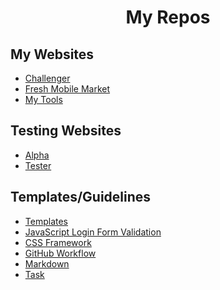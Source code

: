 <h1 align=center>My Repos</h1>

<h2>My Websites</h2>

- <a href="https://github.com/NyanKaungSet/Challenger">Challenger</a><br>
- <a href="https://github.com/NyanKaungSet/fresh-mobile-market.com">Fresh Mobile Market</a><br>
- <a href="https://github.com/NyanKaungSet/My-Tools">My Tools</a><br>


<h2>Testing Websites</h2>

- <a href="https://github.com/NyanKaungSet/Alpha">Alpha</a><br>
- <a href="https://github.com/NyanKaungSet/Tester">Tester</a><br>


<h2>Templates/Guidelines</h2>

- <a href="https://github.com/NyanKaungSet/Templates">Templates</a><br>
- <a href="https://github.com/NyanKaungSet/JavaScript_Login_Form_Validation">JavaScript Login Form Validation</a><br>
- <a href="https://github.com/NyanKaungSet/CSS_Framework">CSS Framework</a><br>
- <a href="https://github.com/NyanKaungSet/Github-Workflow">GitHub Workflow</a><br>
- <a href="https://github.com/NyanKaungSet/Markdown">Markdown</a><br>
- <a href="https://github.com/NyanKaungSet/Task">Task</a><br>
